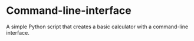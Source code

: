 # Command-line-interface
A simple Python script that creates a basic calculator with a command-line interface. 
